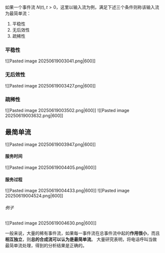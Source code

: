 如果一个事件流 ${N(t), t >0}$，这里以输入流为例，满足下述三个条件则称该输入流为最简单流：
1. 平稳性 
2. 无后效性 
3. 疏稀性
### 平稳性
![[Pasted image 20250619003041.png|600]]
### 无后效性
![[Pasted image 20250619003427.png|600]]
### 疏稀性
![[Pasted image 20250619003502.png|600]]
![[Pasted image 20250619003632.png|600]]


## 最简单流
![[Pasted image 20250619003947.png|600]]
#### 服务时间
![[Pasted image 20250619004405.png|600]]
#### 服务过程
![[Pasted image 20250619004433.png|600]]
![[Pasted image 20250619004524.png|600]]
###### 例子
![[Pasted image 20250619004630.png|600]]

一般来说，大量的稀有事件流，如果每一事件流在总事件流中起的**作用很小**，而且**相互独立**，则**总的合成流可以认为是最简单流**。
大量研究表明，将电话呼叫当做最简单流处理，得到的分析结果是正确的。